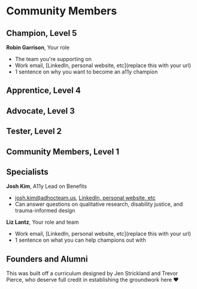 # Community Members

## Champion, Level 5

**Robin Garrison**, Your role
- The team you're supporting on
- Work email, [LinkedIn, personal website, etc](replace this with your url)
- 1 sentence on why you want to become an a11y champion

## Apprentice, Level 4

## Advocate, Level 3

## Tester, Level 2

## Community Members, Level 1

## Specialists

**Josh Kim**, A11y Lead on Benefits
- josh.kim@adhocteam.us, [LinkedIn, personal website, etc](https://www.linkedin.com/in/joshkimux/)
- Can answer questions on qualitative research, disability justice, and trauma-informed design

**Liz Lantz**, Your role and team
- Work email, [LinkedIn, personal website, etc](replace this with your url)
- 1 sentence on what you can help champions out with

## Founders and Alumni
This was built off a curriculum designed by Jen Strickland and Trevor Pierce, who deserve full credit in establishing the groundwork here ♥️ 
